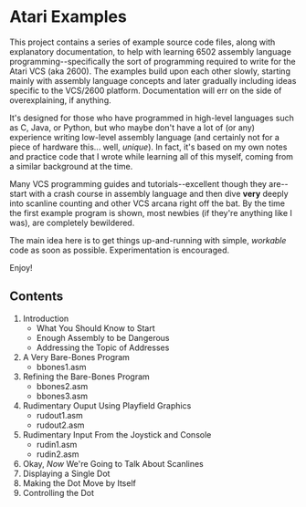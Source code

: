 # Atari Examples
This project contains a series of example source code files, along with explanatory documentation, to help with learning 6502 assembly language programming--specifically the sort of programming required to write for the Atari VCS (aka 2600). The
examples build upon each other slowly, starting mainly with assembly language concepts and later gradually including ideas specific to the VCS/2600 platform. Documentation will err on the side of overexplaining, if anything.

It's designed for those who have programmed in high-level languages such as C, Java, or Python, but who maybe don't have a lot of (or any) experience writing low-level assembly language (and certainly not for a piece of hardware this... well, *unique*). In fact, it's based on my own notes and practice code that I wrote while learning all of this myself, coming from a similar background at the time.

Many VCS programming guides and tutorials--excellent though they are--start with a crash course in assembly language and then dive **very** deeply into scanline counting and other VCS arcana right off the bat. By the time the first example program is shown, most newbies (if they're anything like I was), are completely bewildered.

The main idea here is to get things up-and-running with simple, *workable* code as soon as possible. Experimentation is encouraged. 

Enjoy!

## Contents

1. Introduction
   * What You Should Know to Start
   * Enough Assembly to be Dangerous
   * Addressing the Topic of Addresses
1. A Very Bare-Bones Program
   * bbones1.asm
1. Refining the Bare-Bones Program
   * bbones2.asm
   * bbones3.asm
1. Rudimentary Ouput Using Playfield Graphics
   * rudout1.asm
   * rudout2.asm
1. Rudimentary Input From the Joystick and Console
   * rudin1.asm
   * rudin2.asm
1. Okay, *Now* We're Going to Talk About Scanlines
1. Displaying a Single Dot
1. Making the Dot Move by Itself
1. Controlling the Dot
